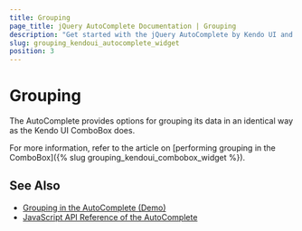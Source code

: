 ```yaml
---
title: Grouping
page_title: jQuery AutoComplete Documentation | Grouping
description: "Get started with the jQuery AutoComplete by Kendo UI and group its data."
slug: grouping_kendoui_autocomplete_widget
position: 3
---
```


# Grouping

The AutoComplete provides options for grouping its data in an identical way as the Kendo UI ComboBox does.  

For more information, refer to the article on [performing grouping in the ComboBox]({% slug grouping_kendoui_combobox_widget %}).

## See Also

* [Grouping in the AutoComplete (Demo)](https://demos.telerik.com/kendo-ui/autocomplete/grouping)
* [JavaScript API Reference of the AutoComplete](/api/javascript/ui/autocomplete)
